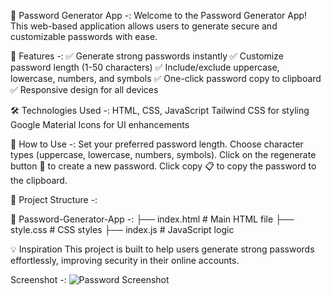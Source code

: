 

🔐 Password Generator App -: 
Welcome to the Password Generator App! This web-based application allows users to generate secure and customizable passwords with ease.

🚀 Features -: 
✅ Generate strong passwords instantly
✅ Customize password length (1-50 characters)
✅ Include/exclude uppercase, lowercase, numbers, and symbols
✅ One-click password copy to clipboard
✅ Responsive design for all devices

🛠️ Technologies Used -: 
HTML, CSS, JavaScript
Tailwind CSS for styling
Google Material Icons for UI enhancements

🎯 How to Use -: 
Set your preferred password length.
Choose character types (uppercase, lowercase, numbers, symbols).
Click on the regenerate button 🔄 to create a new password.
Click copy 📋 to copy the password to the clipboard.

📂 Project Structure -: 

📂 Password-Generator-App -: 
├── index.html  # Main HTML file
├── style.css   # CSS styles
├── index.js    # JavaScript logic

💡 Inspiration
This project is built to help users generate strong passwords effortlessly, improving security in their online accounts.

Screenshot -: 
![Password Screenshot ](https://github.com/user-attachments/assets/67c73dbf-d565-4fdd-9bd5-ade1f9379282)





